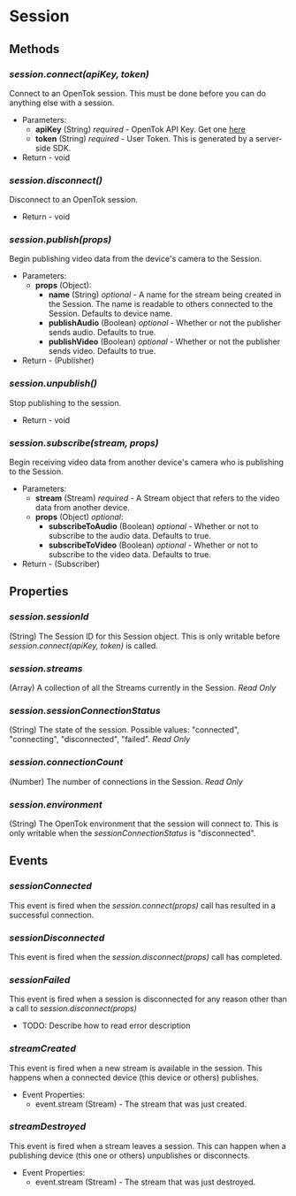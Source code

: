 # Session

## Methods

### _session.connect(apiKey, token)_

Connect to an OpenTok session. This must be done before you can do anything else with a session.

*  Parameters:
    * __apiKey__ (String) _required_ - OpenTok API Key. Get one [here](http://www.tokbox.com/opentok/api/tools/js/apikey)
    * __token__ (String) _required_ - User Token. This is generated by a server-side SDK.
*  Return - void

### _session.disconnect()_

Disconnect to an OpenTok session.

*  Return - void

### _session.publish(props)_

Begin publishing video data from the device's camera to the Session.

*  Parameters:
    *  __props__ (Object):
        * __name__ (String) _optional_ - A name for the stream being created in the Session. The name is readable to others connected to the Session. Defaults to device name.
        * __publishAudio__ (Boolean) _optional_ - Whether or not the publisher sends audio. Defaults to true.
        * __publishVideo__ (Boolean) _optional_ - Whether or not the publisher sends video. Defaults to true.
*  Return - (Publisher)

### _session.unpublish()_

Stop publishing to the session.

*  Return - void

### _session.subscribe(stream, props)_

Begin receiving video data from another device's camera who is publishing to the Session.

*  Parameters:
    *  __stream__ (Stream) _required_ - A Stream object that refers to the video data from another device.
    *  __props__ (Object) _optional_:
        * __subscribeToAudio__ (Boolean) _optional_ - Whether or not to subscribe to the audio data. Defaults to true.
        * __subscribeToVideo__ (Boolean) _optional_ - Whether or not to subscribe to the video data. Defaults to true.
*  Return - (Subscriber)

## Properties

### _session.sessionId_

(String) The Session ID for this Session object. This is only writable before _session.connect(apiKey, token)_ is called.

### _session.streams_

(Array<Stream>) A collection of all the Streams currently in the Session. _Read Only_

### _session.sessionConnectionStatus_

(String) The state of the session. Possible values: "connected", "connecting", "disconnected", "failed". _Read Only_

### _session.connectionCount_

(Number) The number of connections in the Session. _Read Only_

### _session.environment_

(String) The OpenTok environment that the session will connect to. This is only writable when the _sessionConnectionStatus_ is "disconnected".

## Events

### _sessionConnected_

This event is fired when the _session.connect(props)_ call has resulted in a successful connection.

### _sessionDisconnected_

This event is fired when the _session.disconnect(props)_ call has completed.

### _sessionFailed_

This event is fired when a session is disconnected for any reason other than a call to _session.disconnect(props)_

*  TODO: Describe how to read error description

### _streamCreated_

This event is fired when a new stream is available in the session. This happens when a connected device (this device or others) publishes.

*  Event Properties:
    *  event.stream (Stream) - The stream that was just created.

### _streamDestroyed_

This event is fired when a stream leaves a session. This can happen when a publishing device (this one or others) unpublishes or disconnects.

*  Event Properties:
    *  event.stream (Stream) - The stream that was just destroyed.

